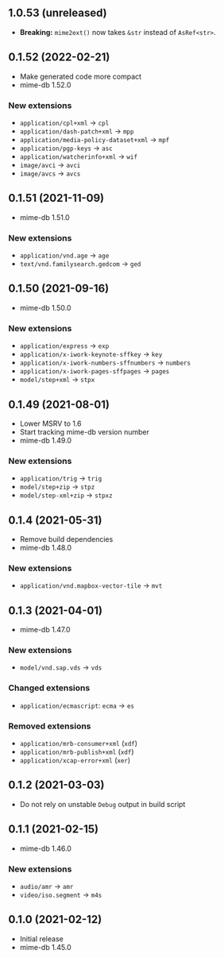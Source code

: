 <!-- git diff | rg '^[^\s]\s*//' | sort -->
## 1.0.53 (unreleased)
- **Breaking:** `mime2ext()` now takes `&str` instead of `AsRef<str>`.

## 0.1.52 (2022-02-21)
- Make generated code more compact
- mime-db 1.52.0

### New extensions
- `application/cpl+xml` → `cpl`
- `application/dash-patch+xml` → `mpp`
- `application/media-policy-dataset+xml` → `mpf`
- `application/pgp-keys` → `asc`
- `application/watcherinfo+xml` → `wif`
- `image/avci` → `avci`
- `image/avcs` → `avcs`

## 0.1.51 (2021-11-09)
- mime-db 1.51.0

### New extensions
- `application/vnd.age` → `age`
- `text/vnd.familysearch.gedcom` → `ged`

## 0.1.50 (2021-09-16)
- mime-db 1.50.0

### New extensions
- `application/express` → `exp`
- `application/x-iwork-keynote-sffkey` → `key`
- `application/x-iwork-numbers-sffnumbers` → `numbers`
- `application/x-iwork-pages-sffpages` → `pages`
- `model/step+xml` → `stpx`

## 0.1.49 (2021-08-01)
- Lower MSRV to 1.6
- Start tracking mime-db version number
- mime-db 1.49.0

### New extensions
- `application/trig` → `trig`
- `model/step+zip` → `stpz`
- `model/step-xml+zip` → `stpxz`

## 0.1.4 (2021-05-31)
- Remove build dependencies
- mime-db 1.48.0

### New extensions
- `application/vnd.mapbox-vector-tile` → `mvt`

## 0.1.3 (2021-04-01)
- mime-db 1.47.0

### New extensions
- `model/vnd.sap.vds` → `vds`

### Changed extensions
- `application/ecmascript`: `ecma` → `es`

### Removed extensions
- `application/mrb-consumer+xml` (`xdf`)
- `application/mrb-publish+xml` (`xdf`)
- `application/xcap-error+xml` (`xer`)

## 0.1.2 (2021-03-03)
- Do not rely on unstable `Debug` output in build script

## 0.1.1 (2021-02-15)
- mime-db 1.46.0

### New extensions
- `audio/amr` → `amr`
- `video/iso.segment` → `m4s`

## 0.1.0 (2021-02-12)
- Initial release
- mime-db 1.45.0
